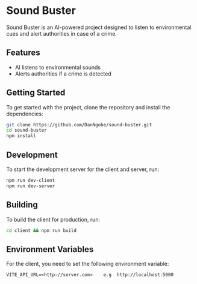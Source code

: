 # Sound Buster

Sound Buster is an AI-powered project designed to listen to environmental cues and alert authorities in case of a crime.

## Features

- AI listens to environmental sounds
- Alerts authorities if a crime is detected

## Getting Started

To get started with the project, clone the repository and install the dependencies:

```bash
git clone https://github.com/DanNgobe/sound-buster.git
cd sound-buster
npm install
```

## Development

To start the development server for the client and server, run:

```bash
npm run dev-client
npm run dev-server
```

## Building

To build the client for production, run:

```bash
cd client && npm run build
```

## Environment Variables

For the client, you need to set the following environment variable:

```
VITE_API_URL=<http://server.com>    e.g  http://localhost:5000
```
